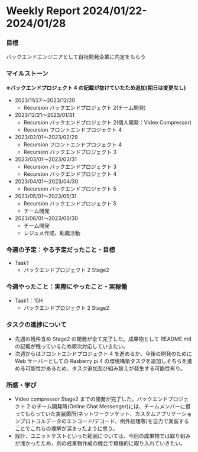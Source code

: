 # Weekly Report 2024/01/22-2024/01/28

### 目標

バックエンドエンジニアとして自社開発企業に内定をもらう

### マイルストーン

**※バックエンドプロジェクト 4 の記載が抜けていたため追加(期日は変更なし)**

- 2023/11/27〜2023/12/20
  - Recursion バックエンドプロジェクト 2(チーム開発)
- 2023/12/21〜2023/01/31
  - Recursion バックエンドプロジェクト 2(個人開発：Video Compressor)
  - Recursion フロントエンドプロジェクト 4
- 2023/02/01〜2023/02/29
  - Recursion フロントエンドプロジェクト 4
  - Recursion バックエンドプロジェクト 3
- 2023/03/01〜2023/03/31
  - Recursion バックエンドプロジェクト 3
  - Recursion バックエンドプロジェクト 4
- 2023/04/01〜2023/04/30
  - Recursion バックエンドプロジェクト 5
- 2023/05/01〜2023/05/31
  - Recursion バックエンドプロジェクト 5
  - チーム開発
- 2023/06/01〜2023/06/30
  - チーム開発
  - レジュメ作成、転職活動

### 今週の予定：やる予定だったこと・目標

- Task1
  - バックエンドプロジェクト 2 Stage2

### 今週やったこと：実際にやったこと・実稼働

- Task1：15H
  - バックエンドプロジェクト 2 Stage2

### タスクの進捗について

- 先週の残件含め Stage2 の開発が全て完了した。成果物として README.md の記載が残っているため順次対応していきたい。
- 次週からはフロントエンドプロジェクト 4 を進めるか、今後の開発のために Web サーバーとしての Rasberry pi 4 の環境構築タスクを追加しそちらを進める可能性があるため、タスク追加及び組み替えが発生する可能性有り。

### 所感・学び

- Video compressor Stage2 までの開発が完了した。バックエンドプロジェクト 2 のチーム開発時(Online Chat Messenger)には、チームメンバーに担ってもらっていた実装箇所(ネットワークソケット、カスタムアプリケーションプロトコルデータのエンコード/デコード、例外処理等)を自力で実装することでこれらの理解が深まったように思う。
- 設計、ユニットテストといった範囲については、今回の成果物では取り組みが浅かったため、別の成果物作成の機会で積極的に取り入れていきたい。
